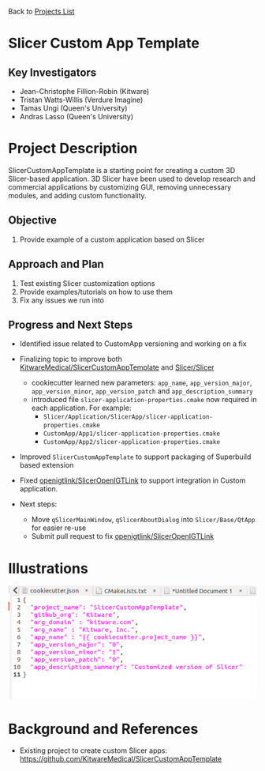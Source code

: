 Back to [Projects List](../../README.md#ProjectsList)

# Slicer Custom App Template

## Key Investigators

- Jean-Christophe Fillion-Robin (Kitware)
- Tristan Watts-Willis (Verdure Imagine)
- Tamas Ungi (Queen's University)
- Andras Lasso (Queen's University)

# Project Description

SlicerCustomAppTemplate is a starting point for creating a custom 3D Slicer-based application. 3D Slicer have been used to develop research and commercial applications by customizing GUI, removing unnecessary modules, and adding custom functionality.

## Objective

1. Provide example of a custom application based on Slicer

## Approach and Plan

1. Test existing Slicer customization options
2. Provide examples/tutorials on how to use them
3. Fix any issues we run into

## Progress and Next Steps

* Identified issue related to CustomApp versioning and working on a fix

* Finalizing topic to improve both [KitwareMedical/SlicerCustomAppTemplate](https://github.com/KitwareMedical/SlicerCustomAppTemplate) and [Slicer/Slicer](https://github.com/Slicer/Slicer)
  * cookiecutter learned new parameters: `app_name`, `app_version_major`, `app_version_minor`, `app_version_patch` and `app_description_summary`
  * introduced file `slicer-application-properties.cmake` now required in each application. For example:
    * `Slicer/Application/SlicerApp/slicer-application-properties.cmake`
    * `CustomApp/App1/slicer-application-properties.cmake`
    * `CustomApp/App2/slicer-application-properties.cmake`

* Improved `SlicerCustomAppTemplate` to support packaging of Superbuild based extension

* Fixed [openigtlink/SlicerOpenIGTLink](https://github.com/openigtlink/SlicerOpenIGTLink) to support integration in Custom application. 

* Next steps:
  * Move `qSlicerMainWindow`, `qSlicerAboutDialog` into `Slicer/Base/QtApp` for easier re-use
  * Submit pull request to fix [openigtlink/SlicerOpenIGTLink](https://github.com/openigtlink/SlicerOpenIGTLink)

# Illustrations

<!--Add pictures and links to videos that demonstrate what has been accomplished.-->

![Improved cookiecutter settings](cookiecutter.png)

<!--![Some more images](Example2.jpg)-->

# Background and References

<!--Use this space for information that may help people better understand your project, like links to papers, source code, or data.-->

- Existing project to create custom Slicer apps: https://github.com/KitwareMedical/SlicerCustomAppTemplate

<!--
- Source code: https://github.com/YourUser/YourRepository
- Documentation: https://link.to.docs
- Test data: https://link.to.test.data
-->

